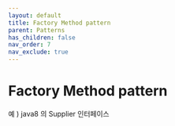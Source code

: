 ```yaml
---
layout: default
title: Factory Method pattern
parent: Patterns
has_children: false
nav_order: 7
nav_exclude: true
---
```


# Factory Method pattern

예 ) java8 의 Supplier<T> 인터페이스